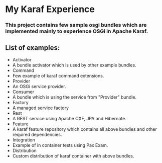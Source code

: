 My Karaf Experience
============

### This project contains few sample osgi bundles which are implemented mainly to experience OSGi in Apache Karaf.

## List of examples:

* Activator
 * A bundle activator which is used by other example bundles.
* Command   
 * Few example of karaf command extensions.
* Provider  
 * An OSGi service provider.
* Consumer  
 * A bundle which is using the service from "Provider" bundle.
* Factory   
 * A managed service factory
* Rest      
 * A REST service using Apache CXF, JPA and Hibernate.
* Feature   
 * A karaf feature repository which contains all above bundles and other required dependencies.
* Integration 
 * Example of in container tests using Pax Exam. 
* Distribution 
 * Custom distribution of karaf container with above bundles.
